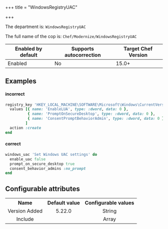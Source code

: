 +++
title = "WindowsRegistryUAC"

+++

<!-- This content is automatically generated. See https://github.com/chef/chef-web-docs/blob/main/generated/README.md -->

The department is: `WindowsRegistryUAC`

The full name of the cop is: `Chef/Modernize/WindowsRegistryUAC`

| Enabled by default | Supports autocorrection | Target Chef Version |
| --- | --- | --- |
| Enabled | No | 15.0+ |

## Examples


#### incorrect

```ruby
registry_key 'HKEY_LOCAL_MACHINE\SOFTWARE\Microsoft\Windows\CurrentVersion\Policies\System' do
  values [{ name: 'EnableLUA', type: :dword, data: 0 },
          { name: 'PromptOnSecureDesktop', type: :dword, data: 0 },
          { name: 'ConsentPromptBehaviorAdmin', type: :dword, data: 0 },
         ]
  action :create
end
```

#### correct

```ruby
windows_uac 'Set Windows UAC settings' do
  enable_uac false
  prompt_on_secure_desktop true
  consent_behavior_admins :no_prompt
end
```

## Configurable attributes

<table>
<tbody><tr>
<th>Name</th>
<th>Default value</th>
<th>Configurable values</th>
</tr>
<tr>
<td style="text-align:center">Version Added</td>
<td style="text-align:center">5.22.0</td>
<td style="text-align:center">String</td>
</tr>
<tr><td style="text-align:center">Include</td>
<td style="text-align:center"><ul>
</ul>
</td>
<td style="text-align:center">Array</td>
</tr></tbody></table>
